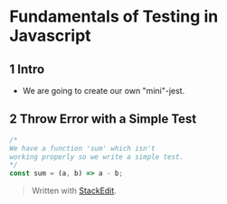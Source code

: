 # Fundamentals of Testing in Javascript

## 1 Intro
- We are going to create our own "mini"-jest. 

## 2 Throw Error with a Simple Test

```js
/*
We have a function 'sum' which isn't
working properly so we write a simple test.
*/
const sum = (a, b) => a - b; 

```

> Written with [StackEdit](https://stackedit.io/).
<!--stackedit_data:
eyJoaXN0b3J5IjpbMTIzMTM2MDAwLDE1ODczNjg3MjIsMzY3OT
E3NTk3LDgzNzY4NTY5N119
-->